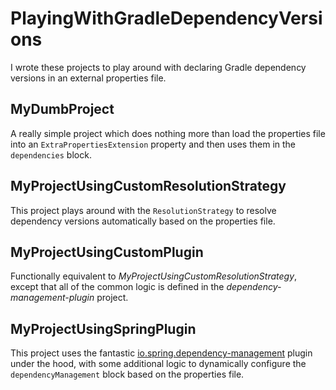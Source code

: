 
# PlayingWithGradleDependencyVersions  
I wrote these projects to play around with declaring Gradle dependency versions in an external properties file.  
  
## MyDumbProject  
A really simple project which does nothing more than load the properties file into an `ExtraPropertiesExtension`
property and then uses them in the `dependencies` block.  

## MyProjectUsingCustomResolutionStrategy  
This project plays around with the `ResolutionStrategy` to resolve dependency versions automatically based on the
properties file.

## MyProjectUsingCustomPlugin  
Functionally equivalent to *MyProjectUsingCustomResolutionStrategy*, except that all of the common logic is defined in
the *dependency-management-plugin* project.

## MyProjectUsingSpringPlugin  
This project uses the fantastic
[io.spring.dependency-management](https://github.com/spring-gradle-plugins/dependency-management-plugin) plugin under
the hood, with some additional logic to dynamically configure the `dependencyManagement` block based on the properties
file.

